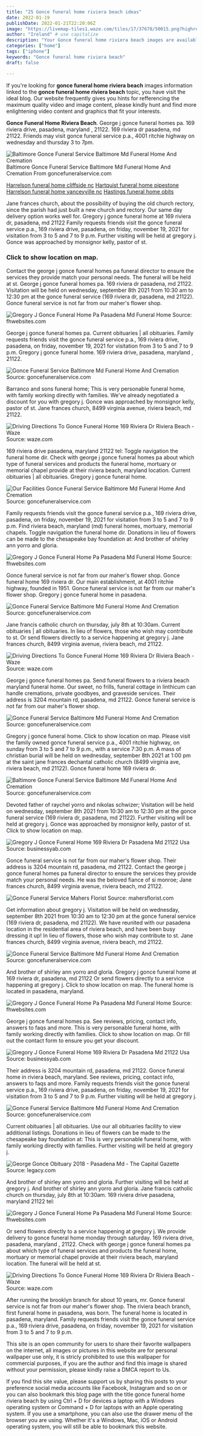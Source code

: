 ```yaml
---
title: "25 Gonce funeral home riviera beach ideas"
date: 2022-01-19
publishDate: 2022-01-21T22:20:06Z
image: "https://livemap-tiles1.waze.com/tiles/17/37678/50015.png?highres=true"
author: "Ireland" # use capitalize
description: "Your Gonce funeral home riviera beach images are available. Gonce funeral home riviera beach are a topic that is being searched for and liked by netizens today. You can Find and Download the Gonce funeral home riviera beach files here. Get all royalty-free vectors."
categories: ["home"]
tags: ["iphone"]
keywords: "Gonce funeral home riviera beach"
draft: false

---
```


If you're looking for **gonce funeral home riviera beach** images information linked to the **gonce funeral home riviera beach** topic, you have visit the ideal  blog.  Our website frequently  gives you  hints  for refferencing  the maximum  quality video and image  content, please kindly hunt and find more enlightening video content and graphics  that fit your interests.

**Gonce Funeral Home Riviera Beach**. George j gonce funeral homes pa. 169 riviera drive, pasadena, maryland , 21122. 169 riviera dr pasadena, md 21122. Friends may visit gonce funeral service p.a., 4001 ritchie highway on wednesday and thursday 3 to 7pm.

![Baltimore Gonce Funeral Service Baltimore Md Funeral Home And Cremation](https://s3.amazonaws.com/CFSV2/siteimages/gne/595470-GonceFuneralServiceHomePage.jpg "Baltimore Gonce Funeral Service Baltimore Md Funeral Home And Cremation")
Baltimore Gonce Funeral Service Baltimore Md Funeral Home And Cremation From goncefuneralservice.com

[Harrelson funeral home cliffside nc](/harrelson-funeral-home-cliffside-nc/)
[Hartquist funeral home pipestone](/hartquist-funeral-home-pipestone/)
[Harrelson funeral home yanceyville nc](/harrelson-funeral-home-yanceyville-nc/)
[Hastings funeral home obits](/hastings-funeral-home-obits/)

Jane frances church, about the possibility of buying the old church rectory, since the parish had just built a new church and rectory. Our same day delivery option works well for. Gregory j gonce funeral home at 169 riviera dr, pasadena, md 21122 Family requests friends visit the gonce funeral service p.a., 169 riviera drive, pasadena, on friday, november 19, 2021 for visitation from 3 to 5 and 7 to 9 p.m. Further visiting will be held at gregory j. Gonce was approached by monsignor kelly, pastor of st.

### Click to show location on map.

Contact the george j gonce funeral homes pa funeral director to ensure the services they provide match your personal needs. The funeral will be held at st. George j gonce funeral homes pa. 169 riviera dr pasadena, md 21122. Visitation will be held on wednesday, september 8th 2021 from 10:30 am to 12:30 pm at the gonce funeral service (169 riviera dr, pasadena, md 21122). Gonce funeral service is not far from our maher&#039;s flower shop.


![Gregory J Gonce Funeral Home Pa Pasadena Md Funeral Home](https://www.fhwebsites.com/siteimages/gjg/1.jpg "Gregory J Gonce Funeral Home Pa Pasadena Md Funeral Home")
Source: fhwebsites.com

George j gonce funeral homes pa. Current obituaries | all obituaries. Family requests friends visit the gonce funeral service p.a., 169 riviera drive, pasadena, on friday, november 19, 2021 for visitation from 3 to 5 and 7 to 9 p.m. Gregory j gonce funeral home. 169 riviera drive, pasadena, maryland , 21122.

![Gonce Funeral Service Baltimore Md Funeral Home And Cremation](https://s3.amazonaws.com/CFSV2/siteimages/gne/479753-linthicum.png "Gonce Funeral Service Baltimore Md Funeral Home And Cremation")
Source: goncefuneralservice.com

Barranco and sons funeral home; This is very personable funeral home, with family working directly with families. We&#039;ve already negotiated a discount for you with gregory j. Gonce was approached by monsignor kelly, pastor of st. Jane frances church, 8499 virginia avenue, riviera beach, md 21122.

![Driving Directions To Gonce Funeral Home 169 Riviera Dr Riviera Beach - Waze](https://livemap-tiles1.waze.com/tiles/17/37679/50017.png?highres=true "Driving Directions To Gonce Funeral Home 169 Riviera Dr Riviera Beach - Waze")
Source: waze.com

169 riviera drive pasadena, maryland 21122 tel: Toggle navigation the funeral home dir. Check with george j gonce funeral homes pa about which type of funeral services and products the funeral home, mortuary or memorial chapel provide at their riviera beach, maryland location. Current obituaries | all obituaries. Gregory j gonce funeral home.

![Our Facilities Gonce Funeral Service Baltimore Md Funeral Home And Cremation](https://s3.amazonaws.com/CFSV2/galleries/gne/54b922acb1351-3114-3309-I32920343611.jpg "Our Facilities Gonce Funeral Service Baltimore Md Funeral Home And Cremation")
Source: goncefuneralservice.com

Family requests friends visit the gonce funeral service p.a., 169 riviera drive, pasadena, on friday, november 19, 2021 for visitation from 3 to 5 and 7 to 9 p.m. Find riviera beach, maryland (md) funeral homes, mortuary, memorial chapels. Toggle navigation the funeral home dir. Donations in lieu of flowers can be made to the chesapeake bay foundation at: And brother of shirley ann yorro and gloria.

![Gregory J Gonce Funeral Home Pa Pasadena Md Funeral Home](https://www.fhwebsites.com/GJG/sitegallery/I951815774_photo.jpeg "Gregory J Gonce Funeral Home Pa Pasadena Md Funeral Home")
Source: fhwebsites.com

Gonce funeral service is not far from our maher&#039;s flower shop. Gonce funeral home 169 riviera dr. Our main establishment, at 4001 ritchie highway, founded in 1951. Gonce funeral service is not far from our maher&#039;s flower shop. Gregory j gonce funeral home in pasadena.

![Gonce Funeral Service Baltimore Md Funeral Home And Cremation](https://s3.amazonaws.com/CFSV2/siteimages/gne/562515-FINALCremationOptions.jpg "Gonce Funeral Service Baltimore Md Funeral Home And Cremation")
Source: goncefuneralservice.com

Jane francis catholic church on thursday, july 8th at 10:30am. Current obituaries | all obituaries. In lieu of flowers, those who wish may contribute to st. Or send flowers directly to a service happening at gregory j. Jane frances church, 8499 virginia avenue, riviera beach, md 21122.

![Driving Directions To Gonce Funeral Home 169 Riviera Dr Riviera Beach - Waze](https://livemap-tiles1.waze.com/tiles/17/37678/50018.png?highres=true "Driving Directions To Gonce Funeral Home 169 Riviera Dr Riviera Beach - Waze")
Source: waze.com

George j gonce funeral homes pa. Send funeral flowers to a riviera beach maryland funeral home. Our sweet, no frills, funeral cottage in linthicum can handle cremations, private goodbyes, and graveside services. Their address is 3204 mountain rd, pasadena, md 21122. Gonce funeral service is not far from our maher&#039;s flower shop.

![Gonce Funeral Service Baltimore Md Funeral Home And Cremation](https://s3.amazonaws.com/CFSV2/siteimages/gne/577011-New-FH-pic.png "Gonce Funeral Service Baltimore Md Funeral Home And Cremation")
Source: goncefuneralservice.com

Gregory j gonce funeral home. Click to show location on map. Please visit the family owned gonce funeral service p.a., 4001 ritchie highway, on sunday from 3 to 5 and 7 to 9 p.m., with a service 7:30 p.m. A mass of christian burial will be held on wednesday, september 8th 2021 at 1:00 pm at the saint jane frances dechantal catholic church (8499 virginia ave, riviera beach, md 21122). Gonce funeral home 169 riviera dr.

![Baltimore Gonce Funeral Service Baltimore Md Funeral Home And Cremation](https://s3.amazonaws.com/CFSV2/siteimages/gne/595470-GonceFuneralServiceHomePage.jpg "Baltimore Gonce Funeral Service Baltimore Md Funeral Home And Cremation")
Source: goncefuneralservice.com

Devoted father of raychel yorro and nikolas schwizer; Visitation will be held on wednesday, september 8th 2021 from 10:30 am to 12:30 pm at the gonce funeral service (169 riviera dr, pasadena, md 21122). Further visiting will be held at gregory j. Gonce was approached by monsignor kelly, pastor of st. Click to show location on map.

![Gregory J Gonce Funeral Home 169 Riviera Dr Pasadena Md 21122 Usa](https://cdn.businessyab.com/assets/uploads/c33b034923df46c00cf65fe6b96c1c73__united_states_maryland_anne_arundel_county_3_pasadena_riviera_drive_169_gregory_j_gonce_funeral_homehtml.jpg "Gregory J Gonce Funeral Home 169 Riviera Dr Pasadena Md 21122 Usa")
Source: businessyab.com

Gonce funeral service is not far from our maher&#039;s flower shop. Their address is 3204 mountain rd, pasadena, md 21122. Contact the george j gonce funeral homes pa funeral director to ensure the services they provide match your personal needs. He was the beloved fiance of si monroe; Jane frances church, 8499 virginia avenue, riviera beach, md 21122.

![Gonce Funeral Service Mahers Florist](https://d496e4cbd3e2e12617ca-0fc9e412927ae535d5cafaf822e4cbfc.ssl.cf2.rackcdn.com/Bountiful-Rose-Basket-2.jpg "Gonce Funeral Service Mahers Florist")
Source: mahersflorist.com

Get information about gregory j. Visitation will be held on wednesday, september 8th 2021 from 10:30 am to 12:30 pm at the gonce funeral service (169 riviera dr, pasadena, md 21122). We have reunited with our pasadena location in the residential area of riviera beach, and have been busy dressing it up! In lieu of flowers, those who wish may contribute to st. Jane frances church, 8499 virginia avenue, riviera beach, md 21122.

![Gonce Funeral Service Baltimore Md Funeral Home And Cremation](https://s3.amazonaws.com/CFSV2/siteimages/gne/294720-gne-logo-ks-v2.png "Gonce Funeral Service Baltimore Md Funeral Home And Cremation")
Source: goncefuneralservice.com

And brother of shirley ann yorro and gloria. Gregory j gonce funeral home at 169 riviera dr, pasadena, md 21122 Or send flowers directly to a service happening at gregory j. Click to show location on map. The funeral home is located in pasadena, maryland.

![Gregory J Gonce Funeral Home Pa Pasadena Md Funeral Home](https://www.fhwebsites.com/GJG/sitegallery/I2123215610_funhomephoto.jpg "Gregory J Gonce Funeral Home Pa Pasadena Md Funeral Home")
Source: fhwebsites.com

George j gonce funeral homes pa. See reviews, pricing, contact info, answers to faqs and more. This is very personable funeral home, with family working directly with families. Click to show location on map. Or fill out the contact form to ensure you get your discount.

![Gregory J Gonce Funeral Home 169 Riviera Dr Pasadena Md 21122 Usa](https://cdn.businessyab.com/assets/uploads/aacf7179200ea51bd4f1da4a87e3af70__united_states_maryland_anne_arundel_county_3_pasadena_riviera_drive_169_gregory_j_gonce_funeral_homehtml.jpg "Gregory J Gonce Funeral Home 169 Riviera Dr Pasadena Md 21122 Usa")
Source: businessyab.com

Their address is 3204 mountain rd, pasadena, md 21122. Gonce funeral home in riviera beach, maryland. See reviews, pricing, contact info, answers to faqs and more. Family requests friends visit the gonce funeral service p.a., 169 riviera drive, pasadena, on friday, november 19, 2021 for visitation from 3 to 5 and 7 to 9 p.m. Further visiting will be held at gregory j.

![Gonce Funeral Service Baltimore Md Funeral Home And Cremation](https://s3.amazonaws.com/CFSV2/siteimages/gne/215529-FINALPrivateGoodbye.jpg "Gonce Funeral Service Baltimore Md Funeral Home And Cremation")
Source: goncefuneralservice.com

Current obituaries | all obituaries. Use our all obituaries facility to view additional listings. Donations in lieu of flowers can be made to the chesapeake bay foundation at: This is very personable funeral home, with family working directly with families. Further visiting will be held at gregory j.

![George Gonce Obituary 2018 - Pasadena Md - The Capital Gazette](https://cache.legacy.net/legacy/images/cobrands/capitalgazette/photos/photo_011858_5672256_1_Photo1_cropped_20180620.jpgx?w=364&amp;h=500&amp;option=3 "George Gonce Obituary 2018 - Pasadena Md - The Capital Gazette")
Source: legacy.com

And brother of shirley ann yorro and gloria. Further visiting will be held at gregory j. And brother of shirley ann yorro and gloria. Jane francis catholic church on thursday, july 8th at 10:30am. 169 riviera drive pasadena, maryland 21122 tel:

![Gregory J Gonce Funeral Home Pa Pasadena Md Funeral Home](https://www.fhwebsites.com/siteimages/gjg/Congrats.png "Gregory J Gonce Funeral Home Pa Pasadena Md Funeral Home")
Source: fhwebsites.com

Or send flowers directly to a service happening at gregory j. We provide delivery to gonce funeral home monday through saturday. 169 riviera drive, pasadena, maryland , 21122. Check with george j gonce funeral homes pa about which type of funeral services and products the funeral home, mortuary or memorial chapel provide at their riviera beach, maryland location. The funeral will be held at st.

![Driving Directions To Gonce Funeral Home 169 Riviera Dr Riviera Beach - Waze](https://livemap-tiles1.waze.com/tiles/17/37678/50015.png?highres=true "Driving Directions To Gonce Funeral Home 169 Riviera Dr Riviera Beach - Waze")
Source: waze.com

After running the brooklyn branch for about 10 years, mr. Gonce funeral service is not far from our maher&#039;s flower shop. The riviera beach branch, first funeral home in pasadena, was born. The funeral home is located in pasadena, maryland. Family requests friends visit the gonce funeral service p.a., 169 riviera drive, pasadena, on friday, november 19, 2021 for visitation from 3 to 5 and 7 to 9 p.m.

This site is an open community for users to share their favorite wallpapers on the internet, all images or pictures in this website are for personal wallpaper use only, it is stricly prohibited to use this wallpaper for commercial purposes, if you are the author and find this image is shared without your permission, please kindly raise a DMCA report to Us.

If you find this site value, please support us by sharing this posts to your preference social media accounts like Facebook, Instagram and so on or you can also bookmark this blog page with the title gonce funeral home riviera beach by using Ctrl + D for devices a laptop with a Windows operating system or Command + D for laptops with an Apple operating system. If you use a smartphone, you can also use the drawer menu of the browser you are using. Whether it's a Windows, Mac, iOS or Android operating system, you will still be able to bookmark this website.
